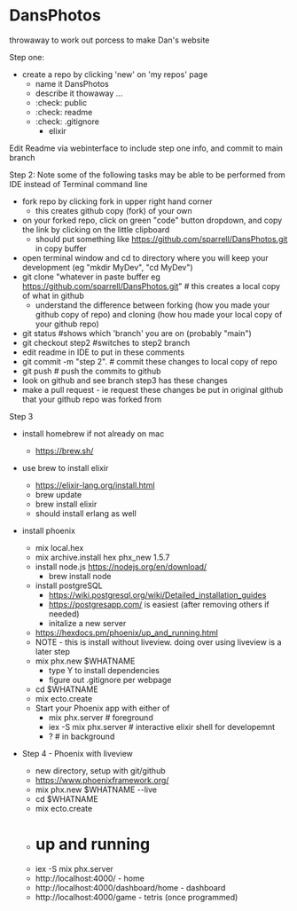 # DansPhotos
throwaway to work out porcess to make Dan's website

Step one:
- create a repo by clicking 'new' on 'my repos' page
   - name it DansPhotos
   - describe it thowaway ...
   - :check: public
   - :check: readme
   - :check: .gitignore
      - elixir

Edit Readme via webinterface to include step one info, and commit to main branch

Step 2:
Note some of the following tasks may be able to be performed from IDE instead of Terminal command line
- fork repo by clicking fork in upper right hand corner
   + this creates github copy (fork) of your own
- on your forked repo, click on green "code" button dropdown, and copy the link by clicking on the little clipboard
   + should put something like https://github.com/sparrell/DansPhotos.git in copy buffer
- open terminal window and cd to directory where you will keep your development (eg "mkdir MyDev", "cd MyDev")
- git clone "whatever in paste buffer eg https://github.com/sparrell/DansPhotos.git" # this creates a local copy of what in github
   + understand the difference between forking (how you made your github copy of repo) and cloning (how hou made your local copy of your github repo)
- git status #shows which 'branch' you are on (probably "main")
- git checkout step2 #switches to step2 branch
- edit readme in IDE to put in these comments
- git commit -m "step 2". # commit these changes to local copy of repo
- git push # push the commits to github
- look on github and see branch step3 has these changes
- make a pull request - ie request these changes be put in original github that your github repo was forked from

Step 3
- install homebrew if not already on mac
   * https://brew.sh/
- use brew to install elixir
   * https://elixir-lang.org/install.html
   * brew update
   * brew install elixir
   * should install erlang as well
- install phoenix
   * mix local.hex
   * mix archive.install hex phx_new 1.5.7
   * install node.js https://nodejs.org/en/download/
      - brew install node
   * install postgreSQL
      - https://wiki.postgresql.org/wiki/Detailed_installation_guides
      - https://postgresapp.com/ is easiest
         (after removing others if needed)
      - initalize a new server
   * https://hexdocs.pm/phoenix/up_and_running.html
   * NOTE - this is install without liveview. doing over using liveview is a later step
   * mix phx.new $WHATNAME
      - type Y to install dependencies
      - figure out .gitignore per webpage
   * cd $WHATNAME
   * mix ecto.create
   * Start your Phoenix app with either of
      - mix phx.server # foreground
      - iex -S mix phx.server # interactive elixir shell for developemnt
      - ? # in background

- Step 4 - Phoenix with liveview
   * new directory, setup with git/github
   * https://www.phoenixframework.org/
   * mix phx.new $WHATNAME --live
   * cd $WHATNAME
   * mix ecto.create
   * # up and running
    - iex -S mix phx.server
    - http://localhost:4000/ - home
    - http://localhost:4000/dashboard/home - dashboard
    - http://localhost:4000/game - tetris (once programmed)

